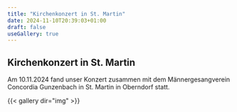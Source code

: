 ```yaml
---
title: "Kirchenkonzert in St. Martin"
date: 2024-11-10T20:39:03+01:00
draft: false
useGallery: true
---
```

 
## Kirchenkonzert in St. Martin

Am 10.11.2024 fand unser Konzert zusammen mit dem Männergesangverein Concordia Gunzenbach in St. Martin in Oberndorf statt. 

{{< gallery dir="img" >}}